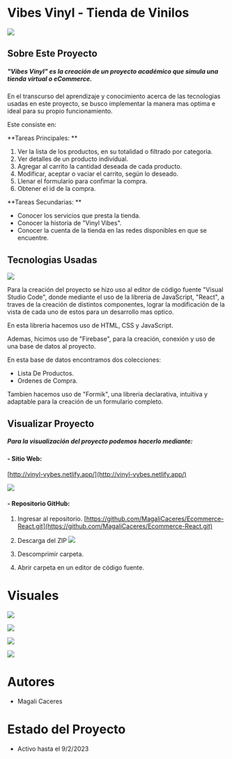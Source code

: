 # Vibes Vinyl - Tienda de Vinilos

![](../tienda/public/img/nosotrosLogo.png)

## Sobre Este Proyecto
##### "Vibes Vinyl" es la creación de un proyecto académico que simula una tienda virtual o eCommerce.

En el transcurso del aprendizaje y conocimiento acerca de las tecnologias usadas en este proyecto, se busco implementar la manera mas optima e ideal para su propio funcionamiento.

Este consiste en:

**Tareas Principales: **
1. Ver la lista de los productos, en su totalidad o filtrado por categoria.
2. Ver detalles de un producto individual.
3. Agregar al carrito la cantidad deseada de cada producto.
4. Modificar, aceptar o vaciar el carrito, según lo deseado.
5. Llenar el formulario para confimar la compra.
6. Obtener el id de la compra.

**Tareas Secundarias: **
- Conocer los servicios que presta la tienda.
- Conocer la historia de "Vinyl Vibes".
- Conocer la cuenta de la tienda en las redes disponibles en que se encuentre.



## Tecnologias Usadas
![](../tienda/public/img/tecnologias.png)

Para la creación del proyecto se hizo uso al editor de código fuente "Visual Studio Code", donde mediante el uso de la libreria de JavaScript, "React", a traves de la creación de distintos componentes, lograr la modificación de la vista de cada uno de estos para un desarrollo mas optico.

En esta libreria hacemos uso de HTML, CSS y JavaScript.

Ademas, hicimos uso de "Firebase", para la creación, conexión y uso de una base de datos al proyecto.

En esta base de datos encontramos dos colecciones:

- Lista De Productos.
- Ordenes de Compra.

Tambien hacemos uso de "Formik", una librería declarativa, intuitiva y adaptable para la creación de un formulario completo.

## Visualizar Proyecto
##### Para la visualización del proyecto podemos hacerlo mediante:

#### - Sitio Web:
[http://vinyl-vybes.netlify.app/](http://vinyl-vybes.netlify.app/)

![](../tienda/public/img/Captura.png)

#### - Repositorio GitHub:

1. Ingresar al repositorio.
[https://github.com/MagaliCaceres/Ecommerce-React.git](https://github.com/MagaliCaceres/Ecommerce-React.git)

2. Descarga del ZIP
![](/examples/php/../uploads/zip.png)

3. Descomprimir carpeta.

4. Abrir carpeta en un editor de código fuente.

# Visuales
![](../tienda/public/img/Captura.png)

![](../tienda/public/img/Captura2.png)

![](../tienda/public/img/Captura3.png)

![](../tienda/public/img/Captura4.png)

# Autores
- Magali Caceres

# Estado del Proyecto
- Activo hasta el 9/2/2023